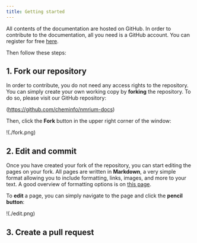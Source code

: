 ```yaml
---
title: Getting started
---
```


All contents of the documentation are hosted on GitHub. In order to contribute to the documentation, all you need is a GitHub account. You can register for free [here](https://github.com/signup).

Then follow these steps:

## 1. Fork our repository

In order to contribute, you do not need any access rights to the repository. You can simply create your own working copy by **forking** the repository. To do so, please visit our GitHub repository:

(https://github.com/cheminfo/nmrium-docs)

Then, click the **Fork** button in the upper right corner of the window:

!(./fork.png)

## 2. Edit and commit

Once you have created your fork of the repository, you can start editing the pages on your fork. All pages are written in **Markdown**, a very simple format allowing you to include formatting, links, images, and more to your text. A good overview of formatting options is on [this page](docs/90_contribute-to-doc/50_markdown_features/50_markdown-features.mdx).

To **edit** a page, you can simply navigate to the page and click the **pencil button**:

!(./edit.png)

## 3. Create a pull request